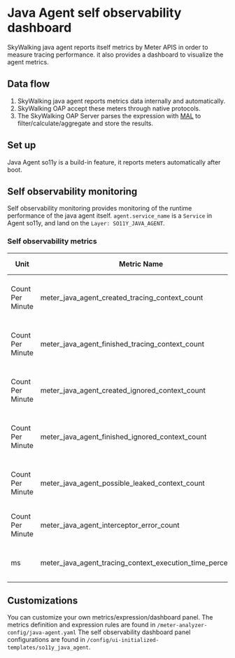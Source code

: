 # Java Agent self observability dashboard

SkyWalking java agent reports itself metrics by Meter APIS in order to measure tracing performance.
it also provides a dashboard to visualize the agent metrics.

## Data flow
1. SkyWalking java agent reports metrics data internally and automatically.
2. SkyWalking OAP accept these meters through native protocols.
3. The SkyWalking OAP Server parses the expression with [MAL](../../concepts-and-designs/mal.md) to filter/calculate/aggregate and store the results.

## Set up
Java Agent so11y is a build-in feature, it reports meters automatically after boot.

## Self observability monitoring
Self observability monitoring provides monitoring of the runtime performance of the java agent itself. `agent.service_name` is a `Service` in Agent so11y, and land on the `Layer: SO11Y_JAVA_AGENT`.

### Self observability metrics

| Unit              | Metric Name                                                    | Description                                 | Data Source           |
|-------------------|----------------------------------------------------------------|---------------------------------------------|-----------------------|
| Count Per Minute  | meter_java_agent_created_tracing_context_count                 | Created Tracing Context Count (Per Minute)  | SkyWalking Java Agent |
| Count Per Minute  | meter_java_agent_finished_tracing_context_count                | Finished Tracing Context Count (Per Minute) | SkyWalking Java Agent |
| Count Per Minute  | meter_java_agent_created_ignored_context_count                 | Created Ignored Context Count (Per Minute)  | SkyWalking Java Agent |
| Count Per Minute  | meter_java_agent_finished_ignored_context_count                | Finished Ignored Context Count (Per Minute) | SkyWalking Java Agent |
| Count Per Minute  | meter_java_agent_possible_leaked_context_count                 | Possible Leak Context Count (Per Minute)    | SkyWalking Java Agent |
| Count Per Minute  | meter_java_agent_interceptor_error_count                       | Interceptor Error Count (Per Minute)        | SkyWalking Java Agent |
| ms                | meter_java_agent_tracing_context_execution_time_percentile     | Tracing Context Execution Time (ms)         | SkyWalking Java Agent |

## Customizations
You can customize your own metrics/expression/dashboard panel.
The metrics definition and expression rules are found in `/meter-analyzer-config/java-agent.yaml`
The self observability dashboard panel configurations are found in `/config/ui-initialized-templates/so11y_java_agent`.
